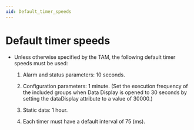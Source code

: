 ```yaml
---
uid: Default_timer_speeds
---
```


# Default timer speeds

- Unless otherwise specified by the TAM, the following default timer speeds must be used:

    1. Alarm and status parameters: 10 seconds.

    2. Configuration parameters: 1 minute. (Set the execution frequency of the included groups when Data Display is opened to 30 seconds by setting the dataDisplay attribute to a value of 30000.)

    3. Static data: 1 hour.

    4. Each timer must have a default interval of 75 (ms).

